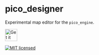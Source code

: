 # pico_designer

Experimental map editor for the `pico_engine`.

<a href="https://codeberg.org/morphUI/morph_ui">
    <img alt="Get it on Codeberg" src="https://pages.codeberg.org/pstorch/get-it-on-blue-on-white.png" height="40">
</a>

[![MIT licensed](https://img.shields.io/badge/license-MIT-blue.svg)](../../LICENSE-MIT)